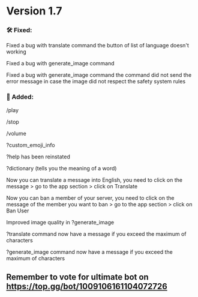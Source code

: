 # Version 1.7

### 🛠️ Fixed:

Fixed a bug with translate command the button of list of language doesn't working

Fixed a bug with generate_image command

Fixed a bug with generate_image command the command did not send the error message in case the image did not respect the safety system rules

### 📂 Added:

/play

/stop

/volume

?custom_emoji_info

?help has been reinstated

?dictionary (tells you the meaning of a word)

Now you can translate a message into English, you need to click on the message > go to the app section > click on Translate

Now you can ban a member of your server, you need to click on the message of the member you want to ban > go to the app section > click on Ban User

Improved image quality in ?generate_image

?translate command now have a message if you exceed the maximum of characters

?generate_image command now have a message if you exceed the maximum of characters


## Remember to vote for ultimate bot on https://top.gg/bot/1009106161104072726
